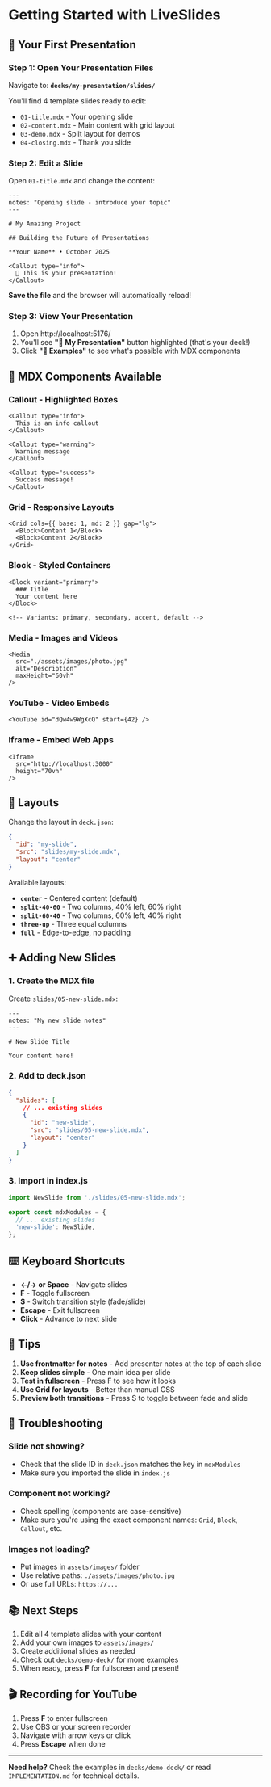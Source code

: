 # Getting Started with LiveSlides

## 🚀 Your First Presentation

### Step 1: Open Your Presentation Files

Navigate to: **`decks/my-presentation/slides/`**

You'll find 4 template slides ready to edit:
- `01-title.mdx` - Your opening slide
- `02-content.mdx` - Main content with grid layout
- `03-demo.mdx` - Split layout for demos
- `04-closing.mdx` - Thank you slide

### Step 2: Edit a Slide

Open `01-title.mdx` and change the content:

```mdx
---
notes: "Opening slide - introduce your topic"
---

# My Amazing Project

## Building the Future of Presentations

**Your Name** • October 2025

<Callout type="info">
  👋 This is your presentation!
</Callout>
```

**Save the file** and the browser will automatically reload!

### Step 3: View Your Presentation

1. Open http://localhost:5176/
2. You'll see **"📝 My Presentation"** button highlighted (that's your deck!)
3. Click **"🎨 Examples"** to see what's possible with MDX components

## 📝 MDX Components Available

### Callout - Highlighted Boxes
```mdx
<Callout type="info">
  This is an info callout
</Callout>

<Callout type="warning">
  Warning message
</Callout>

<Callout type="success">
  Success message!
</Callout>
```

### Grid - Responsive Layouts
```mdx
<Grid cols={{ base: 1, md: 2 }} gap="lg">
  <Block>Content 1</Block>
  <Block>Content 2</Block>
</Grid>
```

### Block - Styled Containers
```mdx
<Block variant="primary">
  ### Title
  Your content here
</Block>

<!-- Variants: primary, secondary, accent, default -->
```

### Media - Images and Videos
```mdx
<Media 
  src="./assets/images/photo.jpg" 
  alt="Description"
  maxHeight="60vh"
/>
```

### YouTube - Video Embeds
```mdx
<YouTube id="dQw4w9WgXcQ" start={42} />
```

### Iframe - Embed Web Apps
```mdx
<Iframe 
  src="http://localhost:3000" 
  height="70vh"
/>
```

## 🎨 Layouts

Change the layout in `deck.json`:

```json
{
  "id": "my-slide",
  "src": "slides/my-slide.mdx",
  "layout": "center"
}
```

Available layouts:
- **`center`** - Centered content (default)
- **`split-40-60`** - Two columns, 40% left, 60% right
- **`split-60-40`** - Two columns, 60% left, 40% right
- **`three-up`** - Three equal columns
- **`full`** - Edge-to-edge, no padding

## ➕ Adding New Slides

### 1. Create the MDX file
Create `slides/05-new-slide.mdx`:
```mdx
---
notes: "My new slide notes"
---

# New Slide Title

Your content here!
```

### 2. Add to deck.json
```json
{
  "slides": [
    // ... existing slides
    {
      "id": "new-slide",
      "src": "slides/05-new-slide.mdx",
      "layout": "center"
    }
  ]
}
```

### 3. Import in index.js
```javascript
import NewSlide from './slides/05-new-slide.mdx';

export const mdxModules = {
  // ... existing slides
  'new-slide': NewSlide,
};
```

## ⌨️ Keyboard Shortcuts

- **←/→ or Space** - Navigate slides
- **F** - Toggle fullscreen
- **S** - Switch transition style (fade/slide)
- **Escape** - Exit fullscreen
- **Click** - Advance to next slide

## 🎯 Tips

1. **Use frontmatter for notes** - Add presenter notes at the top of each slide
2. **Keep slides simple** - One main idea per slide
3. **Test in fullscreen** - Press F to see how it looks
4. **Use Grid for layouts** - Better than manual CSS
5. **Preview both transitions** - Press S to toggle between fade and slide

## 🐛 Troubleshooting

### Slide not showing?
- Check that the slide ID in `deck.json` matches the key in `mdxModules`
- Make sure you imported the slide in `index.js`

### Component not working?
- Check spelling (components are case-sensitive)
- Make sure you're using the exact component names: `Grid`, `Block`, `Callout`, etc.

### Images not loading?
- Put images in `assets/images/` folder
- Use relative paths: `./assets/images/photo.jpg`
- Or use full URLs: `https://...`

## 📚 Next Steps

1. Edit all 4 template slides with your content
2. Add your own images to `assets/images/`
3. Create additional slides as needed
4. Check out `decks/demo-deck/` for more examples
5. When ready, press **F** for fullscreen and present!

## 🎬 Recording for YouTube

1. Press **F** to enter fullscreen
2. Use OBS or your screen recorder
3. Navigate with arrow keys or click
4. Press **Escape** when done

---

**Need help?** Check the examples in `decks/demo-deck/` or read `IMPLEMENTATION.md` for technical details.
